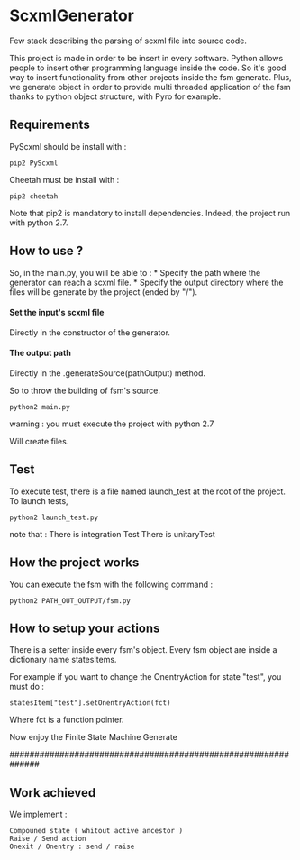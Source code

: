 
# ScxmlGenerator
Few stack describing the parsing of scxml file into source code.

This project is made in order to be insert in every software.
Python allows people to insert other programming language inside the code.
So it's good way to insert functionality from other projects inside 
the fsm generate. Plus, we generate object in order to provide 
multi threaded application of the fsm thanks to python object structure, with Pyro for example.

## Requirements

PyScxml should be install with :

`pip2 PyScxml`

Cheetah must be install with :

`pip2 cheetah`

Note that pip2 is mandatory to install dependencies. Indeed, the project run with python 2.7.

## How to use ?

So, in the main.py, you will be able to :
    * Specify the path where the generator can reach a scxml file.
    * Specify the output directory where the files will be generate by the project (ended by "/").

#### Set the input's scxml file
Directly in the constructor of the generator.

#### The output path
Directly in the .generateSource(pathOutput) method.

So to throw the building of fsm's source.

`python2 main.py`

warning : you must execute the project with python 2.7

Will create files.

## Test

To execute test, there is a file named launch_test at the root
of the project. To launch tests,

`python2 launch_test.py`

note that :
    There is integration Test
    There is unitaryTest

## How the project works

You can execute the fsm with the following command :

`python2 PATH_OUT_OUTPUT/fsm.py`

## How to setup your actions

There is a setter inside every fsm's object.
Every fsm object are inside a dictionary name statesItems.

For example if you want to change the OnentryAction for  state "test", you must do :

`statesItem["test"].setOnentryAction(fct)`

Where fct is a function pointer.

Now enjoy the Finite State Machine Generate


##############################################################


## Work achieved

We implement :

    Compouned state ( whitout active ancestor )
    Raise / Send action
    Onexit / Onentry : send / raise
    